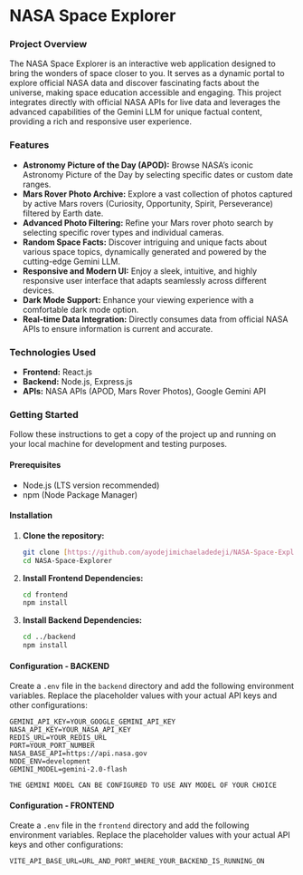 # NASA Space Explorer

### Project Overview

The NASA Space Explorer is an interactive web application designed to bring the wonders of space closer to you. It serves as a dynamic portal to explore official NASA data and discover fascinating facts about the universe, making space education accessible and engaging. This project integrates directly with official NASA APIs for live data and leverages the advanced capabilities of the Gemini LLM for unique factual content, providing a rich and responsive user experience.

### Features

* **Astronomy Picture of the Day (APOD):** Browse NASA’s iconic Astronomy Picture of the Day by selecting specific dates or custom date ranges.
* **Mars Rover Photo Archive:** Explore a vast collection of photos captured by active Mars rovers (Curiosity, Opportunity, Spirit, Perseverance) filtered by Earth date.
* **Advanced Photo Filtering:** Refine your Mars rover photo search by selecting specific rover types and individual cameras.
* **Random Space Facts:** Discover intriguing and unique facts about various space topics, dynamically generated and powered by the cutting-edge Gemini LLM.
* **Responsive and Modern UI:** Enjoy a sleek, intuitive, and highly responsive user interface that adapts seamlessly across different devices.
* **Dark Mode Support:** Enhance your viewing experience with a comfortable dark mode option.
* **Real-time Data Integration:** Directly consumes data from official NASA APIs to ensure information is current and accurate.

### Technologies Used

* **Frontend:** React.js
* **Backend:** Node.js, Express.js
* **APIs:** NASA APIs (APOD, Mars Rover Photos), Google Gemini API

### Getting Started

Follow these instructions to get a copy of the project up and running on your local machine for development and testing purposes.

#### Prerequisites

* Node.js (LTS version recommended)
* npm (Node Package Manager)

#### Installation

1.  **Clone the repository:**
    ```bash
    git clone [https://github.com/ayodejimichaeladedeji/NASA-Space-Explorer.git](https://github.com/ayodejimichaeladedeji/NASA-Space-Explorer.git)
    cd NASA-Space-Explorer
    ```

2.  **Install Frontend Dependencies:**
    ```bash
    cd frontend
    npm install
    ```

3.  **Install Backend Dependencies:**
    ```bash
    cd ../backend
    npm install
    ```

#### Configuration - BACKEND
Create a `.env` file in the `backend` directory and add the following environment variables. Replace the placeholder values with your actual API keys and other configurations:

```env
GEMINI_API_KEY=YOUR_GOOGLE_GEMINI_API_KEY
NASA_API_KEY=YOUR_NASA_API_KEY
REDIS_URL=YOUR_REDIS_URL
PORT=YOUR_PORT_NUMBER
NASA_BASE_API=https://api.nasa.gov
NODE_ENV=development
GEMINI_MODEL=gemini-2.0-flash

THE GEMINI MODEL CAN BE CONFIGURED TO USE ANY MODEL OF YOUR CHOICE
```

#### Configuration - FRONTEND

Create a `.env` file in the `frontend` directory and add the following environment variables. Replace the placeholder values with your actual API keys and other configurations:
```env
VITE_API_BASE_URL=URL_AND_PORT_WHERE_YOUR_BACKEND_IS_RUNNING_ON
```

